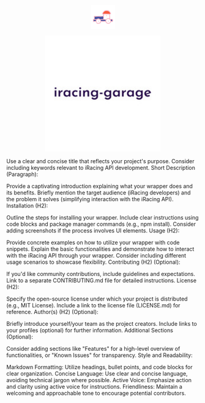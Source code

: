 <p align="center"><img width=12.5% src="media/logo.png"></p>
<p align="center"><img width=60% src="media/iracing-garage.png"></p>

Use a clear and concise title that reflects your project's purpose.
Consider including keywords relevant to iRacing API development.
Short Description (Paragraph):

Provide a captivating introduction explaining what your wrapper does and its benefits.
Briefly mention the target audience (iRacing developers) and the problem it solves (simplifying interaction with the iRacing API).
Installation (H2):

Outline the steps for installing your wrapper.
Include clear instructions using code blocks and package manager commands (e.g., npm install).
Consider adding screenshots if the process involves UI elements.
Usage (H2):

Provide concrete examples on how to utilize your wrapper with code snippets.
Explain the basic functionalities and demonstrate how to interact with the iRacing API through your wrapper.
Consider including different usage scenarios to showcase flexibility.
Contributing (H2) (Optional):

If you'd like community contributions, include guidelines and expectations.
Link to a separate CONTRIBUTING.md file for detailed instructions.
License (H2):

Specify the open-source license under which your project is distributed (e.g., MIT License).
Include a link to the license file (LICENSE.md) for reference.
Author(s) (H2) (Optional):

Briefly introduce yourself/your team as the project creators.
Include links to your profiles (optional) for further information.
Additional Sections (Optional):

Consider adding sections like "Features" for a high-level overview of functionalities, or "Known Issues" for transparency.
Style and Readability:

Markdown Formatting: Utilize headings, bullet points, and code blocks for clear organization.
Concise Language: Use clear and concise language, avoiding technical jargon where possible.
Active Voice: Emphasize action and clarity using active voice for instructions.
Friendliness: Maintain a welcoming and approachable tone to encourage potential contributors.
